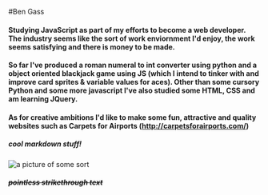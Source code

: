 #Ben Gass

#### Studying JavaScript as part of my efforts to become a web developer. The industry seems like the sort of work enviornment I'd enjoy, the work seems satisfying and there is money to be made.
#### So far I've produced a roman numeral to int converter using python and a object oriented blackjack game using JS (which I intend to tinker with and improve card sprites & variable values for aces). Other than some cursory Python and some more javascript I've also studied some HTML, CSS and am learning JQuery.
#### As for creative ambitions I'd like to make some fun, attractive and quality websites such as Carpets for Airports (http://carpetsforairports.com/)

##### cool markdown stuff!
![a picture of some sort](http://lorempixel.com/400/300 "~~Possibly~~ Definitely some sort of image")

##### ~~pointless strikethrough text~~
